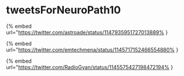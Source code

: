 # tweetsForNeuroPath10

{% embed url="https://twitter.com/astroade/status/1147935951727013889% }

{% embed url="https://twitter.com/emtechmena/status/1145717152466554880% }

{% embed url="https://twitter.com/RadioGyan/status/1145575427198472194% }

